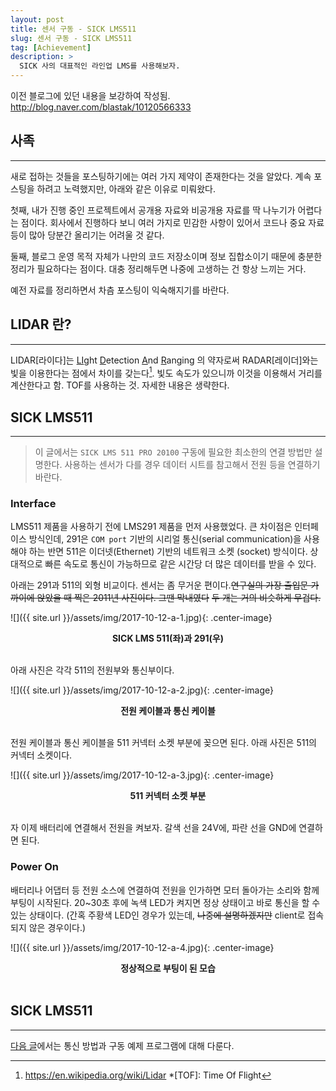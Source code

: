 ```yaml
---
layout: post
title: 센서 구동 - SICK LMS511
slug: 센서 구동 - SICK LMS511
tag: [Achievement]
description: >
  SICK 사의 대표적인 라인업 LMS를 사용해보자.
---
```


이전 블로그에 있던 내용을 보강하여 작성됨.  <http://blog.naver.com/blastak/10120566333>

## 사족
***
새로 접하는 것들을 포스팅하기에는 여러 가지 제약이 존재한다는 것을 알았다.
계속 포스팅을 하려고 노력했지만, 아래와 같은 이유로 미뤄왔다.

첫째, 내가 진행 중인 프로젝트에서 공개용 자료와 비공개용 자료를 딱 나누기가 어렵다는 점이다.
회사에서 진행하다 보니 여러 가지로 민감한 사항이 있어서 코드나 중요 자료 등이 많아 당분간 올리기는 어려울 것 같다.

둘째, 블로그 운영 목적 자체가 나만의 코드 저장소이며 정보 집합소이기 때문에 충분한 정리가 필요하다는 점이다.
대충 정리해두면 나중에 고생하는 건 항상 느끼는 거다. 

예전 자료를 정리하면서 차츰 포스팅이 익숙해지기를 바란다.

## LIDAR 란?
***
LIDAR[라이다]는 <u>LI</u>ght <u>D</u>etection <u>A</u>nd <u>R</u>anging 의 약자로써 RADAR[레이더]와는 빛을 이용한다는 점에서 차이를 갖는다[^1].
빛도 속도가 있으니까 이것을 이용해서 거리를 계산한다고 함. TOF를 사용하는 것. 자세한 내용은 생략한다.

## SICK LMS511
***
> 이 글에서는 `SICK LMS 511 PRO 20100` 구동에 필요한 최소한의 연결 방법만 설명한다. 사용하는 센서가 다를 경우 데이터 시트를 참고해서 전원 등을 연결하기 바란다.

### Interface
LMS511 제품을 사용하기 전에 LMS291 제품을 먼저 사용했었다.
큰 차이점은 인터페이스 방식인데, 291은 `COM port` 기반의 시리얼 통신(serial communication)을 사용해야 하는 반면 511은 이더넷(Ethernet) 기반의 네트워크 소켓 (socket) 방식이다. 상대적으로 빠른 속도로 통신이 가능하므로 같은 시간당 더 많은 데이터를 받을 수 있다.

아래는 291과 511의 외형 비교이다. 센서는 좀 무거운 편이다.~~연구실의 가장 출입문 가까이에 앉았을 때 찍은 2011년 사진이다. 그땐 막내였다~~ ~~두 개는 거의 비슷하게 무겁다.~~

![]({{ site.url }}/assets/img/2017-10-12-a-1.jpg){: .center-image}
**<center>SICK LMS 511(좌)과 291(우)</center>**<br />

아래 사진은 각각 511의 전원부와 통신부이다.

![]({{ site.url }}/assets/img/2017-10-12-a-2.jpg){: .center-image}
**<center>전원 케이블과 통신 케이블</center>**<br />

전원 케이블과 통신 케이블을 511 커넥터 소켓 부분에 꽂으면 된다.
아래 사진은 511의 커넥터 소켓이다.

![]({{ site.url }}/assets/img/2017-10-12-a-3.jpg){: .center-image}
**<center>511 커넥터 소켓 부분</center>**<br />

자 이제 배터리에 연결해서 전원을 켜보자. 갈색 선을 24V에, 파란 선을 GND에 연결하면 된다.

### Power On
배터리나 어댑터 등 전원 소스에 연결하여 전원을 인가하면 모터 돌아가는 소리와 함께 부팅이 시작된다. 20~30초 후에 녹색 LED가 켜지면 정상 상태이고 바로 통신을 할 수 있는 상태이다. (간혹 주황색 LED인 경우가 있는데, ~~나중에 설명하겠지만~~ client로 접속되지 않은 경우이다.)

![]({{ site.url }}/assets/img/2017-10-12-a-4.jpg){: .center-image}
**<center>정상적으로 부팅이 된 모습</center>**<br />

## SICK LMS511
***
[다음 글]()에서는 통신 방법과 구동 예제 프로그램에 대해 다룬다.

[^1]: <https://en.wikipedia.org/wiki/Lidar>
*[TOF]: Time Of Flight












